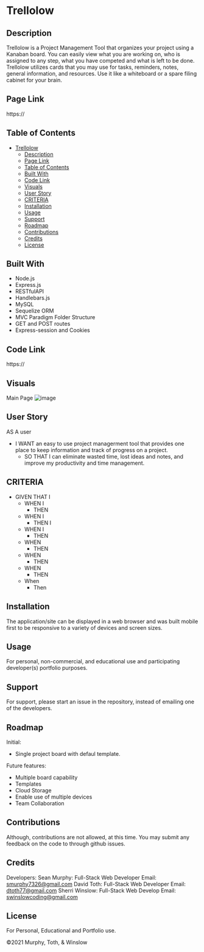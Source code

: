 # Trellolow
## Description

Trellolow is a Project Management Tool that organizes your project using a Kanaban board.  You can easily view what you are working on, who is assigned to any step, what you have competed and what is left to be done.  Trellolow utilizes cards that you may use for tasks, reminders, notes, general information, and resources.  Use it like a whiteboard or a spare filing cabinet for your brain.

## Page Link

https://

## Table of Contents

- [Trellolow](#trellolow)
  - [Description](#description)
  - [Page Link](#page-link)
  - [Table of Contents](#table-of-contents)
  - [Built With](#built-with)
  - [Code Link](#code-link)
  - [Visuals](#visuals)
  - [User Story](#user-story)
  - [CRITERIA](#criteria)
  - [Installation](#installation)
  - [Usage](#usage)
  - [Support](#support)
  - [Roadmap](#roadmap)
  - [Contributions](#contributions)
  - [Credits](#credits)
  - [License](#license)

## Built With

- Node.js
- Express.js
- RESTfulAPI
- Handlebars.js
- MySQL
- Sequelize ORM
- MVC Paradigm Folder Structure
- GET and POST routes
- Express-session and Cookies

## Code Link

https://

## Visuals

Main Page
 ![image](./assets/images/screenshot.png) 

## User Story

AS A user

- I WANT an easy to use project managerment tool that provides one place to keep information and track of progress on a project.
  - SO THAT I can eliminate wasted time, lost ideas and notes, and improve my productivity and time management.

## CRITERIA

- GIVEN THAT I
  - WHEN I 
    - THEN 
  - WHEN I 
    - THEN I 
  - WHEN I 
    - THEN 
  - WHEN 
    - THEN 
  - WHEN 
    - THEN 
  - WHEN 
    - THEN 
  - When  
    - Then 

## Installation

The application/site can be displayed in a web browser and was built mobile first to be responsive to a variety of devices and screen sizes.


## Usage

For personal, non-commercial, and educational use and participating developer(s) portfolio purposes.

## Support

For support, please start an issue in the repository, instead of emailing one of the developers.

## Roadmap

Initial: 

- Single project board with defaul template.

Future features:

- Multiple board capability
- Templates 
- Cloud Storage
- Enable use of multiple devices
- Team Collaboration 

## Contributions

Although, contributions are not allowed, at this time.  You may submit any feedback on the code to through github issues. 

## Credits
Developers:
  Sean Murphy: Full-Stack Web Developer
    Email: smurphy7326@gmail.com
  David Toth: Full-Stack Web Developer
    Email: dtoth77@gmail.com
  Sherri Winslow: Full-Stack Web Develop
    Email: swinslowcoding@gmail.com
  
## License
For Personal, Educational and Portfolio use.

©2021 Murphy, Toth, & Winslow